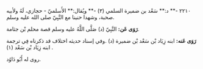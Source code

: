 ٢٢١٠ -** د:** سَعْد بن ضميرة السلمي (٣) -** ويُقال:** الأَسلميّ - حجازي، لَهُ ولأبيه صحبة، وشهدا حنينا مع النَّبِيّ صلى الله عليه وسلم.

**رَوَى عَن:** النَّبِيّ (د) صَلَّى اللَّهُ عليه وسلم قصة محلم بْن جثامة.

**رَوَى عَنه:** ابنه زِيَاد بْن سَعْد بْن ضميرة (د) .وفي إسناد حديثه اختلاف قد ذكرناه فِي ترجمة ابنه زِيَاد بْن سَعْد (١) .

روى له أَبُو دَاوُد.